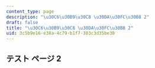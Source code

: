 ```yaml
---
content_type: page
description: "\u30C6\u30B9\u30C8 \u30DA\u30FC\u30B8 2"
draft: false
title: "\u30C6\u30B9\u30C8 \u30DA\u30FC\u30B8 2"
uid: 3c5b9e16-e38a-4c79-b1f7-383c3d35be30
---
```

## **テスト ページ 2**